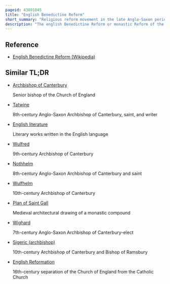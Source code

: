 ```yaml
---
pageid: 43801045
title: "English Benedictine Reform"
short_summary: "Religious reform movement in the late Anglo-Saxon period"
description: "The english Benedictine Reform or monastic Reform of the english Church in the late tenth Century was a religious and intellectual Movement in the later anglo-saxon Period. Nearly all Monasteries in the mid-tenth Century were staffed by secular Clergy often married. According to the Rule of Saint benedict the Reformers wanted to replace them with Celibate contemplative Monks. The movement was inspired by Continental monastic reforms, and the leading figures were Dunstan, Archbishop of Canterbury, Æthelwold, Bishop of Winchester, and Oswald, Archbishop of York."
---
```


## Reference

- [English Benedictine Reform (Wikipedia)](https://en.wikipedia.org/?curid=43801045)

## Similar TL;DR

- [Archbishop of Canterbury](/tldr/en/archbishop-of-canterbury)

  Senior bishop of the Church of England

- [Tatwine](/tldr/en/tatwine)

  8th-century Anglo-Saxon Archbishop of Canterbury, saint, and writer

- [English literature](/tldr/en/english-literature)

  Literary works written in the English language

- [Wulfred](/tldr/en/wulfred)

  9th-century Archbishop of Canterbury

- [Nothhelm](/tldr/en/nothhelm)

  8th-century Anglo-Saxon Archbishop of Canterbury and saint

- [Wulfhelm](/tldr/en/wulfhelm)

  10th-century Archbishop of Canterbury

- [Plan of Saint Gall](/tldr/en/plan-of-saint-gall)

  Medieval architectural drawing of a monastic compound

- [Wighard](/tldr/en/wighard)

  7th-century Anglo-Saxon Archbishop of Canterbury-elect

- [Sigeric (archbishop)](/tldr/en/sigeric-archbishop)

  10th-century Archbishop of Canterbury and Bishop of Ramsbury

- [English Reformation](/tldr/en/english-reformation)

  16th-century separation of the Church of England from the Catholic Church
